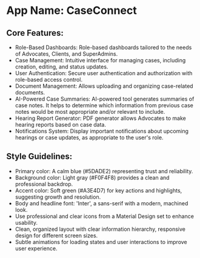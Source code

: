 # **App Name**: CaseConnect

## Core Features:

- Role-Based Dashboards: Role-based dashboards tailored to the needs of Advocates, Clients, and SuperAdmins.
- Case Management: Intuitive interface for managing cases, including creation, editing, and status updates.
- User Authentication: Secure user authentication and authorization with role-based access control.
- Document Management: Allows uploading and organizing case-related documents.
- AI-Powered Case Summaries: AI-powered tool generates summaries of case notes. It helps to determine which information from previous case notes would be most appropriate and/or relevant to include.
- Hearing Report Generator: PDF generator allows Advocates to make hearing reports based on case data.
- Notifications System: Display important notifications about upcoming hearings or case updates, as appropriate to the user's role.

## Style Guidelines:

- Primary color: A calm blue (#5DADE2) representing trust and reliability.
- Background color: Light gray (#F0F4F8) provides a clean and professional backdrop.
- Accent color: Soft green (#A3E4D7) for key actions and highlights, suggesting growth and resolution.
- Body and headline font: 'Inter', a sans-serif with a modern, machined look.
- Use professional and clear icons from a Material Design set to enhance usability.
- Clean, organized layout with clear information hierarchy, responsive design for different screen sizes.
- Subtle animations for loading states and user interactions to improve user experience.